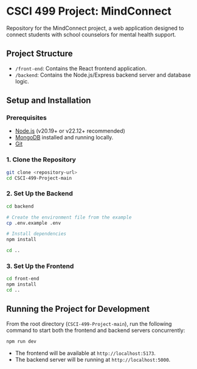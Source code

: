# CSCI 499 Project: MindConnect

Repository for the MindConnect project, a web application designed to connect students with school counselors for mental health support.

## Project Structure

- `/front-end`: Contains the React frontend application.
- `/backend`: Contains the Node.js/Express backend server and database logic.

## Setup and Installation

### Prerequisites

- [Node.js](https://nodejs.org/) (v20.19+ or v22.12+ recommended)
- [MongoDB](https://www.mongodb.com/try/download/community) installed and running locally.
- [Git](https://git-scm.com/)

### 1. Clone the Repository

```bash
git clone <repository-url>
cd CSCI-499-Project-main
```

### 2. Set Up the Backend

```bash
cd backend

# Create the environment file from the example
cp .env.example .env

# Install dependencies
npm install

cd ..
```

### 3. Set Up the Frontend

```bash
cd front-end
npm install
cd ..
```

## Running the Project for Development

From the root directory (`CSCI-499-Project-main`), run the following command to start both the frontend and backend servers concurrently:

```bash
npm run dev
```

- The frontend will be available at `http://localhost:5173`.
- The backend server will be running at `http://localhost:5000`.

